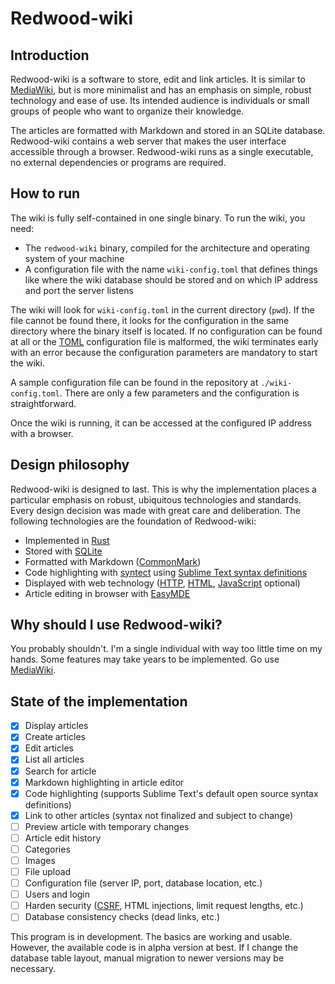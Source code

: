 # Redwood-wiki

## Introduction

Redwood-wiki is a software to store, edit and link articles. It is similar to [MediaWiki](https://www.mediawiki.org/wiki/MediaWiki), but is more minimalist and has an emphasis on simple, robust technology and ease of use. Its intended audience is individuals or small groups of people who want to organize their knowledge.

The articles are formatted with Markdown and stored in an SQLite database. Redwood-wiki contains a web server that makes the user interface accessible through a browser. Redwood-wiki runs as a single executable, no external dependencies or programs are required.

## How to run

The wiki is fully self-contained in one single binary. To run the wiki, you need:

- The `redwood-wiki` binary, compiled for the architecture and operating system of your machine
- A configuration file with the name `wiki-config.toml` that defines things like where the wiki database should be stored and on which IP address and port the server listens

The wiki will look for `wiki-config.toml` in the current directory (`pwd`). If the file cannot be found there, it looks for the configuration in the same directory where the binary itself is located. If no configuration can be found at all or the [TOML](https://toml.io/en/) configuration file is malformed, the wiki terminates early with an error because the configuration parameters are mandatory to start the wiki.

A sample configuration file can be found in the repository at `./wiki-config.toml`. There are only a few parameters and the configuration is straightforward.

Once the wiki is running, it can be accessed at the configured IP address with a browser.

## Design philosophy

Redwood-wiki is designed to last. This is why the implementation places a particular emphasis on robust, ubiquitous technologies and standards. Every design decision was made with great care and deliberation. The following technologies are the foundation of Redwood-wiki:

- Implemented in [Rust](https://www.rust-lang.org/)
- Stored with [SQLite](https://sqlite.org/)
- Formatted with Markdown ([CommonMark](https://commonmark.org/))
- Code highlighting with [syntect](https://github.com/trishume/syntect) using [Sublime Text syntax definitions](https://www.sublimetext.com/docs/syntax.html#include-syntax)
- Displayed with web technology ([HTTP](https://en.wikipedia.org/wiki/Hypertext_Transfer_Protocol), [HTML](https://en.wikipedia.org/wiki/HTML), [JavaScript](https://en.wikipedia.org/wiki/JavaScript) optional)
- Article editing in browser with [EasyMDE](https://github.com/Ionaru/easy-markdown-editor)

## Why should I use Redwood-wiki?

You probably shouldn't. I'm a single individual with way too little time on my hands. Some features may take years to be implemented. Go use [MediaWiki](https://www.mediawiki.org/wiki/MediaWiki).

## State of the implementation

- [x] Display articles
- [x] Create articles
- [x] Edit articles
- [x] List all articles
- [x] Search for article
- [x] Markdown highlighting in article editor
- [x] Code highlighting (supports Sublime Text's default open source syntax definitions)
- [x] Link to other articles (syntax not finalized and subject to change)
- [ ] Preview article with temporary changes
- [ ] Article edit history
- [ ] Categories
- [ ] Images
- [ ] File upload
- [ ] Configuration file (server IP, port, database location, etc.)
- [ ] Users and login
- [ ] Harden security ([CSRF](https://en.wikipedia.org/wiki/Cross-site_request_forgery), HTML injections, limit request lengths, etc.)
- [ ] Database consistency checks (dead links, etc.)

This program is in development. The basics are working and usable. However, the available code is in alpha version at best. If I change the database table layout, manual migration to newer versions may be necessary.
